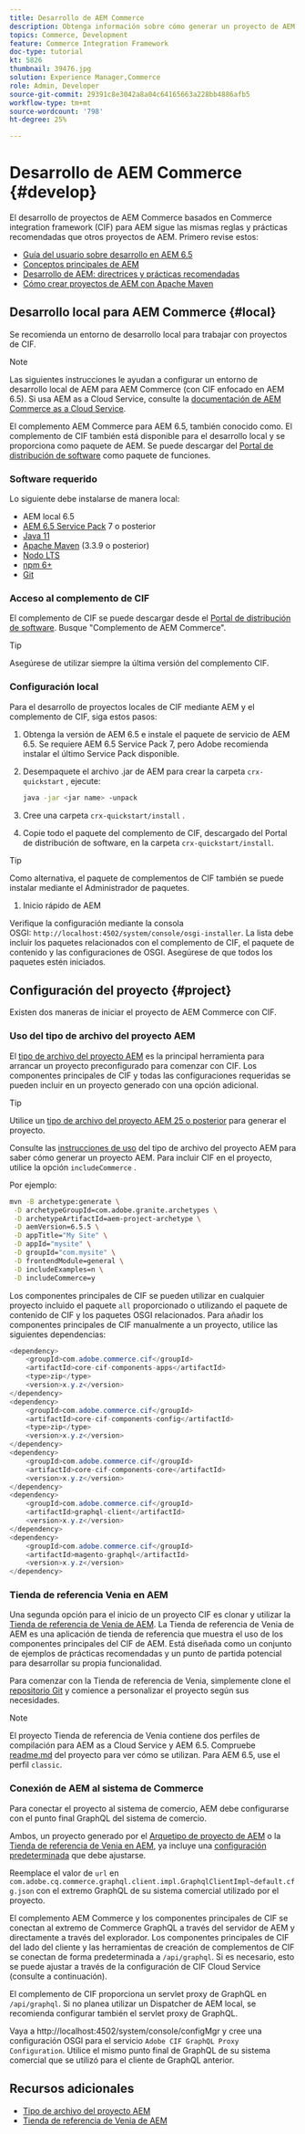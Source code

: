```yaml
---
title: Desarrollo de AEM Commerce
description: Obtenga información sobre cómo generar un proyecto de AEM habilitado para el comercio mediante el arquetipo de proyecto de AEM. Aprenda a crear e implementar el proyecto en un entorno de desarrollo local.
topics: Commerce, Development
feature: Commerce Integration Framework
doc-type: tutorial
kt: 5826
thumbnail: 39476.jpg
solution: Experience Manager,Commerce
role: Admin, Developer
source-git-commit: 29391c8e3042a8a04c64165663a228bb4886afb5
workflow-type: tm+mt
source-wordcount: '798'
ht-degree: 25%

---
```


# Desarrollo de AEM Commerce {#develop}

El desarrollo de proyectos de AEM Commerce basados en Commerce integration framework (CIF) para AEM sigue las mismas reglas y prácticas recomendadas que otros proyectos de AEM. Primero revise estos:

- [Guía del usuario sobre desarrollo en AEM 6.5](/help/sites-developing/getting-started.md)
- [Conceptos principales de AEM](/help/sites-developing/the-basics.md)
- [Desarrollo de AEM: directrices y prácticas recomendadas](/help/sites-developing/dev-guidelines-bestpractices.md)
- [Cómo crear proyectos de AEM con Apache Maven](/help/sites-developing/ht-projects-maven.md)

## Desarrollo local para AEM Commerce {#local}

Se recomienda un entorno de desarrollo local para trabajar con proyectos de CIF.

>[!NOTE]
>
>Las siguientes instrucciones le ayudan a configurar un entorno de desarrollo local de AEM para AEM Commerce (con CIF enfocado en AEM 6.5). Si usa AEM as a Cloud Service, consulte la [documentación de AEM Commerce as a Cloud Service](https://experienceleague.adobe.com/docs/experience-manager-cloud-service/content-and-commerce/home.html?lang=es).

El complemento AEM Commerce para AEM 6.5, también conocido como. El complemento de CIF también está disponible para el desarrollo local y se proporciona como paquete de AEM. Se puede descargar del [Portal de distribución de software](https://experience.adobe.com/#/downloads/content/software-distribution/es/aem.html) como paquete de funciones.

### Software requerido

Lo siguiente debe instalarse de manera local:

- AEM local 6.5
- [AEM 6.5 Service Pack](https://experience.adobe.com/#/downloads/content/software-distribution/es/aem.html) 7 o posterior
- [Java 11](https://downloads.experiencecloud.adobe.com/content/software-distribution/en/general.html)
- [Apache Maven](https://maven.apache.org/) (3.3.9 o posterior)
- [Nodo LTS](https://nodejs.org/en/)
- [npm 6+](https://www.npmjs.com/)
- [Git](https://git-scm.com/)

### Acceso al complemento de CIF

El complemento de CIF se puede descargar desde el [Portal de distribución de software](https://experience.adobe.com/#/downloads/content/software-distribution/es/aem.html). Busque &quot;Complemento de AEM Commerce&quot;.

>[!TIP]
>
>Asegúrese de utilizar siempre la última versión del complemento CIF.

### Configuración local

Para el desarrollo de proyectos locales de CIF mediante AEM y el complemento de CIF, siga estos pasos:

1. Obtenga la versión de AEM 6.5 e instale el paquete de servicio de AEM 6.5. Se requiere AEM 6.5 Service Pack 7, pero Adobe recomienda instalar el último Service Pack disponible.

1. Desempaquete el archivo .jar de AEM para crear la carpeta `crx-quickstart` , ejecute:

   ```bash
   java -jar <jar name> -unpack
   ```

1. Cree una carpeta `crx-quickstart/install` .

1. Copie todo el paquete del complemento de CIF, descargado del Portal de distribución de software, en la carpeta `crx-quickstart/install`.

>[!TIP]
>
>Como alternativa, el paquete de complementos de CIF también se puede instalar mediante el Administrador de paquetes.

1. Inicio rápido de AEM

Verifique la configuración mediante la consola OSGI: `http://localhost:4502/system/console/osgi-installer`. La lista debe incluir los paquetes relacionados con el complemento de CIF, el paquete de contenido y las configuraciones de OSGI. Asegúrese de que todos los paquetes estén iniciados.

## Configuración del proyecto {#project}

Existen dos maneras de iniciar el proyecto de AEM Commerce con CIF.

### Uso del tipo de archivo del proyecto AEM

El [tipo de archivo del proyecto AEM](https://github.com/adobe/aem-project-archetype) es la principal herramienta para arrancar un proyecto preconfigurado para comenzar con CIF. Los componentes principales de CIF y todas las configuraciones requeridas se pueden incluir en un proyecto generado con una opción adicional.

>[!TIP]
>
>Utilice un [tipo de archivo del proyecto AEM 25 o posterior](https://github.com/adobe/aem-project-archetype/releases) para generar el proyecto.

Consulte las [instrucciones de uso](https://github.com/adobe/aem-project-archetype#usage) del tipo de archivo del proyecto AEM para saber cómo generar un proyecto AEM. Para incluir CIF en el proyecto, utilice la opción `includeCommerce` .

Por ejemplo:

```bash
mvn -B archetype:generate \
 -D archetypeGroupId=com.adobe.granite.archetypes \
 -D archetypeArtifactId=aem-project-archetype \
 -D aemVersion=6.5.5 \
 -D appTitle="My Site" \
 -D appId="mysite" \
 -D groupId="com.mysite" \
 -D frontendModule=general \
 -D includeExamples=n \
 -D includeCommerce=y
```

Los componentes principales de CIF se pueden utilizar en cualquier proyecto incluido el paquete `all` proporcionado o utilizando el paquete de contenido de CIF y los paquetes OSGI relacionados. Para añadir los componentes principales de CIF manualmente a un proyecto, utilice las siguientes dependencias:

```java
<dependency>
    <groupId>com.adobe.commerce.cif</groupId>
    <artifactId>core-cif-components-apps</artifactId>
    <type>zip</type>
    <version>x.y.z</version>
</dependency>
<dependency>
    <groupId>com.adobe.commerce.cif</groupId>
    <artifactId>core-cif-components-config</artifactId>
    <type>zip</type>
    <version>x.y.z</version>
</dependency>
<dependency>
    <groupId>com.adobe.commerce.cif</groupId>
    <artifactId>core-cif-components-core</artifactId>
    <version>x.y.z</version>
</dependency>
<dependency>
    <groupId>com.adobe.commerce.cif</groupId>
    <artifactId>graphql-client</artifactId>
    <version>x.y.z</version>
</dependency>
<dependency>
    <groupId>com.adobe.commerce.cif</groupId>
    <artifactId>magento-graphql</artifactId>
    <version>x.y.z</version>
</dependency>
```

### Tienda de referencia Venia en AEM

Una segunda opción para el inicio de un proyecto CIF es clonar y utilizar la [Tienda de referencia de Venia de AEM](https://github.com/adobe/aem-cif-guides-venia). La Tienda de referencia de Venia de AEM es una aplicación de tienda de referencia que muestra el uso de los componentes principales del CIF de AEM. Está diseñada como un conjunto de ejemplos de prácticas recomendadas y un punto de partida potencial para desarrollar su propia funcionalidad.

Para comenzar con la Tienda de referencia de Venia, simplemente clone el [repositorio Git](https://github.com/adobe/aem-cif-guides-venia) y comience a personalizar el proyecto según sus necesidades.

>[!NOTE]
>
>El proyecto Tienda de referencia de Venia contiene dos perfiles de compilación para AEM as a Cloud Service y AEM 6.5. Compruebe [readme.md](https://github.com/adobe/aem-cif-guides-venia/blob/main/README.md) del proyecto para ver cómo se utilizan. Para AEM 6.5, use el perfil `classic`.

### Conexión de AEM al sistema de Commerce

Para conectar el proyecto al sistema de comercio, AEM debe configurarse con el punto final GraphQL del sistema de comercio.

Ambos, un proyecto generado por el [Arquetipo de proyecto de AEM](https://github.com/adobe/aem-project-archetype) o la [Tienda de referencia de Venia en AEM](https://github.com/adobe/aem-cif-guides-venia), ya incluye una [configuración predeterminada](https://github.com/adobe/aem-cif-guides-venia/blob/main/ui.config/src/main/content/jcr_root/apps/venia/osgiconfig/config/com.adobe.cq.commerce.graphql.client.impl.GraphqlClientImpl~default.cfg.json) que debe ajustarse.

Reemplace el valor de `url` en `com.adobe.cq.commerce.graphql.client.impl.GraphqlClientImpl~default.cfg.json` con el extremo GraphQL de su sistema comercial utilizado por el proyecto.

El complemento AEM Commerce y los componentes principales de CIF se conectan al extremo de Commerce GraphQL a través del servidor de AEM y directamente a través del explorador. Los componentes principales de CIF del lado del cliente y las herramientas de creación de complementos de CIF se conectan de forma predeterminada a `/api/graphql`. Si es necesario, esto se puede ajustar a través de la configuración de CIF Cloud Service (consulte a continuación).

El complemento de CIF proporciona un servlet proxy de GraphQL en `/api/graphql`. Si no planea utilizar un Dispatcher de AEM local, se recomienda configurar también el servlet proxy de GraphQL.

Vaya a http://localhost:4502/system/console/configMgr y cree una configuración OSGI para el servicio `Adobe CIF GraphQL Proxy Configuration`. Utilice el mismo punto final de GraphQL de su sistema comercial que se utilizó para el cliente de GraphQL anterior.

## Recursos adicionales

- [Tipo de archivo del proyecto AEM](https://github.com/adobe/aem-project-archetype)
- [Tienda de referencia de Venia de AEM](https://github.com/adobe/aem-cif-guides-venia)
